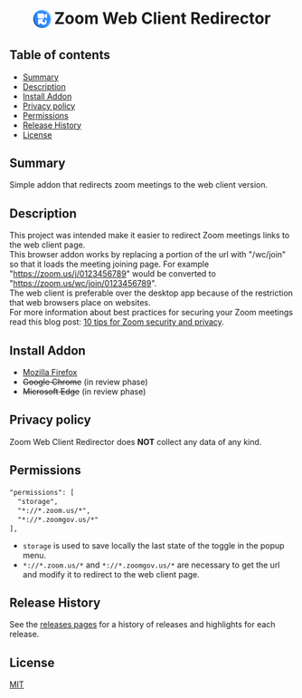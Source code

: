 <h1 align="center">
<sub>
<img src="src/icons/48x48.png" vertical-align="bottom" width="32" height="32" alt="image">
</sub>
Zoom Web Client Redirector
</h1>

## Table of contents

* [Summary](#summary)
* [Description](#description)
* [Install Addon](#install-addon)
* [Privacy policy](#privacy-policy)
* [Permissions](#permissions)
* [Release History](#release-history)
* [License](#license)

## Summary

Simple addon that redirects zoom meetings to the web client version.

## Description

This project was intended make it easier to redirect Zoom meetings links to the web client page.  
This browser addon works by replacing a portion of the url with "/wc/join" so that it loads the meeting joining page. For example "https://zoom.us/j/0123456789" would be converted to "https://zoom.us/wc/join/0123456789".  
The web client is preferable over the desktop app because of the restriction that web browsers place on websites.  
For more information about best practices for securing your Zoom meetings read this blog post: [10 tips for Zoom security and privacy](https://www.kaspersky.com/blog/zoom-security-ten-tips/34729).

## Install Addon

* [Mozilla Firefox](https://addons.mozilla.org/firefox/addon/zoom-web-client-redirector/)
* ~~Google Chrome~~ (in review phase)
* ~~Microsoft Edge~~ (in review phase)

## Privacy policy

Zoom Web Client Redirector does **NOT** collect any data of any kind.

## Permissions

```
"permissions": [
  "storage",
  "*://*.zoom.us/*",
  "*://*.zoomgov.us/*"
],
```

- ``storage`` is used to save locally the last state of the toggle in the popup menu.
- ``*://*.zoom.us/*`` and ``*://*.zoomgov.us/*`` are necessary to get the url and modify it to redirect to the web client page.

## Release History

See the [releases pages](https://github.com/EdoardoTosin/Zoom-Web-Client-Redirector/releases) for a history of releases and highlights for each release.

## License

[MIT](https://raw.githubusercontent.com/EdoardoTosin/Zoom-Web-Client-Redirector/main/LICENSE)
